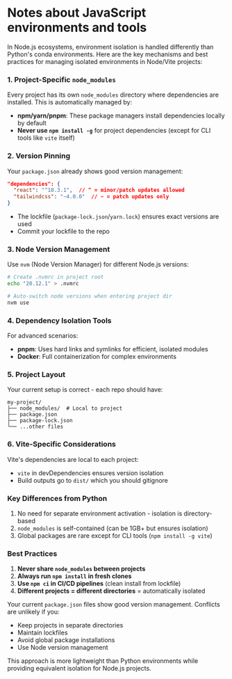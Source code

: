 # Notes about JavaScript environments and tools

<!-- DeepSeek-R1 -->
<!-- Prompt -->
<!-- I have two different apps in their own repos each having a different package.json file. I am an experienced `python` programmer where when I work with different repos, I generally use a new conda environment to do it. 

I have been using nodejs and vite to build environments for react, tailwind, shadcn. I am worried that conflicts between different environments might start to occur after a while. 

Help me understand how does one do the equivalent of environment isolation when working with node and vite? -->

In Node.js ecosystems, environment isolation is handled differently than Python's conda environments. Here are the key mechanisms and best practices for managing isolated environments in Node/Vite projects:

### 1. **Project-Specific `node_modules`**
Every project has its own `node_modules` directory where dependencies are installed. This is automatically managed by:
- **npm/yarn/pnpm**: These package managers install dependencies locally by default
- **Never use `npm install -g`** for project dependencies (except for CLI tools like `vite` itself)

### 2. **Version Pinning**
Your `package.json` already shows good version management:
```json
"dependencies": {
  "react": "^18.3.1",  // ^ = minor/patch updates allowed
  "tailwindcss": "~4.0.0"  // ~ = patch updates only
}
```
- The lockfile (`package-lock.json`/`yarn.lock`) ensures exact versions are used
- Commit your lockfile to the repo

### 3. **Node Version Management**
Use `nvm` (Node Version Manager) for different Node.js versions:
```bash
# Create .nvmrc in project root
echo "20.12.1" > .nvmrc

# Auto-switch node versions when entering project dir
nvm use
```

### 4. **Dependency Isolation Tools**
For advanced scenarios:
- **pnpm**: Uses hard links and symlinks for efficient, isolated modules
- **Docker**: Full containerization for complex environments

### 5. **Project Layout**
Your current setup is correct - each repo should have:
```
my-project/
├── node_modules/  # Local to project
├── package.json
├── package-lock.json
└── ...other files
```

### 6. **Vite-Specific Considerations**
Vite's dependencies are local to each project:
- `vite` in devDependencies ensures version isolation
- Build outputs go to `dist/` which you should gitignore

### Key Differences from Python
1. No need for separate environment activation - isolation is directory-based
2. `node_modules` is self-contained (can be 1GB+ but ensures isolation)
3. Global packages are rare except for CLI tools (`npm install -g vite`)

### Best Practices
1. **Never share `node_modules` between projects**
2. **Always run `npm install` in fresh clones**
3. **Use `npm ci` in CI/CD pipelines** (clean install from lockfile)
4. **Different projects = different directories** = automatically isolated

Your current `package.json` files show good version management. Conflicts are unlikely if you:
- Keep projects in separate directories
- Maintain lockfiles
- Avoid global package installations
- Use Node version management

This approach is more lightweight than Python environments while providing equivalent isolation for Node.js projects.